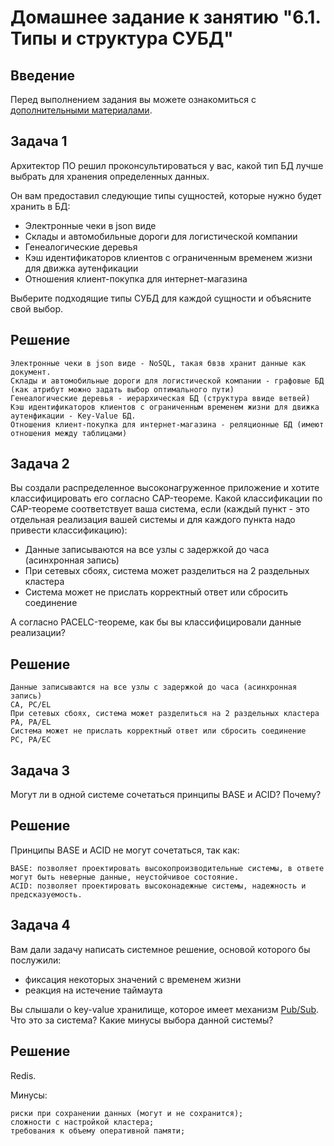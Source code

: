 # Домашнее задание к занятию "6.1. Типы и структура СУБД"

## Введение

Перед выполнением задания вы можете ознакомиться с 
[дополнительными материалами](https://github.com/netology-code/virt-homeworks/tree/master/additional/README.md).

## Задача 1

Архитектор ПО решил проконсультироваться у вас, какой тип БД 
лучше выбрать для хранения определенных данных.

Он вам предоставил следующие типы сущностей, которые нужно будет хранить в БД:

- Электронные чеки в json виде
- Склады и автомобильные дороги для логистической компании
- Генеалогические деревья
- Кэш идентификаторов клиентов с ограниченным временем жизни для движка аутенфикации
- Отношения клиент-покупка для интернет-магазина

Выберите подходящие типы СУБД для каждой сущности и объясните свой выбор.
## Решение 

    Электронные чеки в json виде - NoSQL, такая бвзв хранит данные как документ. 
    Склады и автомобильные дороги для логистической компании - графовые БД (как атрибут можно задать выбор оптимального пути)
    Генеалогические деревья - иерархическая БД (структура ввиде ветвей)
    Кэш идентификаторов клиентов с ограниченным временем жизни для движка аутенфикации - Key-Value БД.
    Отношения клиент-покупка для интернет-магазина - реляционные БД (имеют отношения между таблицами) 

## Задача 2

Вы создали распределенное высоконагруженное приложение и хотите классифицировать его согласно 
CAP-теореме. Какой классификации по CAP-теореме соответствует ваша система, если 
(каждый пункт - это отдельная реализация вашей системы и для каждого пункта надо привести классификацию):

- Данные записываются на все узлы с задержкой до часа (асинхронная запись)
- При сетевых сбоях, система может разделиться на 2 раздельных кластера
- Система может не прислать корректный ответ или сбросить соединение

А согласно PACELC-теореме, как бы вы классифицировали данные реализации?

## Решение 
    Данные записываются на все узлы с задержкой до часа (асинхронная запись)
    CA, PC/EL
    При сетевых сбоях, система может разделиться на 2 раздельных кластера
    PA, PA/EL
    Система может не прислать корректный ответ или сбросить соединение
    PC, PA/EC
## Задача 3

Могут ли в одной системе сочетаться принципы BASE и ACID? Почему?

## Решение 

Принципы BASE и ACID не могут сочетаться, так как:

    BASE: позволяет проектировать высокопроизводительные системы, в ответе могут быть неверные данные, неустойчивое состояние.
    ACID: позволяет проектировать высоконадежные системы, надежность и предсказуемость.

## Задача 4

Вам дали задачу написать системное решение, основой которого бы послужили:

- фиксация некоторых значений с временем жизни
- реакция на истечение таймаута

Вы слышали о key-value хранилище, которое имеет механизм [Pub/Sub](https://habr.com/ru/post/278237/). 
Что это за система? Какие минусы выбора данной системы?

## Решение 

Redis.

Минусы:

    риски при сохранении данных (могут и не сохранится);
    сложности с настройкой кластера;
    требования к объему оперативной памяти;
